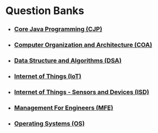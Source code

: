 # Question Banks

- ### [Core Java Programming (CJP)](./question-banks/cjp)

- ### [Computer Organization and Architecture (COA)](./question-banks/coa)

- ### [Data Structure and Algorithms (DSA)](./question-banks/dsa)

- ### [Internet of Things (IoT)](./question-banks/iot)

- ### [Internet of Things - Sensors and Devices (ISD)](./question-banks/isd)

- ### [Management For Engineers (MFE)](./question-banks/mfe)

- ### [Operating Systems (OS)](./question-banks/os)

